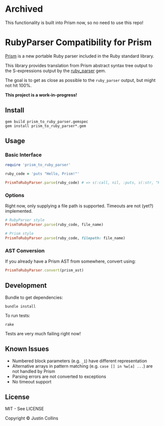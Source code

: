 # Archived

This functionality is built into Prism now, so no need to use this repo!

# RubyParser Compatibility for Prism

[Prism](https://github.com/ruby/prism) is a new portable Ruby parser included in the Ruby standard library.

This library provides translation from Prism abstract syntax tree output to the S-expressions
output by the [ruby_parser](https://www.zenspider.com/projects/ruby_parser.html) gem.

The goal is to get as close as possible to the `ruby_parser` output, but might not hit 100%.

**This project is a work-in-progress!**

## Install

```
gem build prism_to_ruby_parser.gemspec
gem install prism_to_ruby_parser*.gem
``` 

## Usage

### Basic Interface

```ruby
require 'prism_to_ruby_parser'

ruby_code = 'puts "Hello, Prism!"'

PrismToRubyParser.parse(ruby_code) # => s(:call, nil, :puts, s(:str, "Hello, Prism!"))
```

### Options

Right now, only supplying a file path is supported. Timeouts are not (yet?) implemented.

```ruby
# RubyParser style
PrismToRubyParser.parse(ruby_code, file_name)

# Prism style
PrismToRubyParser.parse(ruby_code, filepath: file_name)
```

### AST Conversion

If you already have a Prism AST from somewhere, convert using:

```ruby
PrismToRubyParser.convert(prism_ast)
```

## Development

Bundle to get dependencies:

```
bundle install
```

To run tests:

```
rake
```

Tests are very much failing right now!

## Known Issues

* Numbered block parameters (e.g. `_1`) have different representation
* Alternative arrays in pattern matching (e.g. `case [] in %w[a] ...`) are not handled by Prism
* Parsing errors are not converted to exceptions
* No timeout support

## License

MIT - See LICENSE

Copyright © Justin Collins
